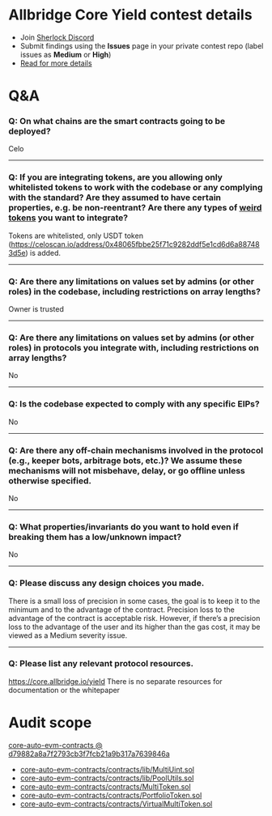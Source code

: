 # Allbridge Core Yield contest details

- Join [Sherlock Discord](https://discord.gg/MABEWyASkp)
- Submit findings using the **Issues** page in your private contest repo (label issues as **Medium** or **High**)
- [Read for more details](https://docs.sherlock.xyz/audits/watsons)

# Q&A

### Q: On what chains are the smart contracts going to be deployed?
Celo
___

### Q: If you are integrating tokens, are you allowing only whitelisted tokens to work with the codebase or any complying with the standard? Are they assumed to have certain properties, e.g. be non-reentrant? Are there any types of [weird tokens](https://github.com/d-xo/weird-erc20) you want to integrate?
Tokens are whitelisted, only USDT token (https://celoscan.io/address/0x48065fbbe25f71c9282ddf5e1cd6d6a887483d5e) is added. 
___

### Q: Are there any limitations on values set by admins (or other roles) in the codebase, including restrictions on array lengths?
Owner is trusted
___

### Q: Are there any limitations on values set by admins (or other roles) in protocols you integrate with, including restrictions on array lengths?
No
___

### Q: Is the codebase expected to comply with any specific EIPs?
No
___

### Q: Are there any off-chain mechanisms involved in the protocol (e.g., keeper bots, arbitrage bots, etc.)? We assume these mechanisms will not misbehave, delay, or go offline unless otherwise specified.
No
___

### Q: What properties/invariants do you want to hold even if breaking them has a low/unknown impact?
No
___

### Q: Please discuss any design choices you made.
There is a small loss of precision in some cases, the goal is to keep it to the minimum and to the advantage of the contract. Precision loss to the advantage of the contract is acceptable risk. However, if there’s a precision loss to the advantage of the user and its higher than the gas cost, it may be viewed as a Medium severity issue.
___

### Q: Please list any relevant protocol resources.
https://core.allbridge.io/yield
There is no separate resources for documentation or the whitepaper


# Audit scope

[core-auto-evm-contracts @ d79882a8a7f2793cb3f7fcb21a9b317a7639846a](https://github.com/allbridge-public/core-auto-evm-contracts/tree/d79882a8a7f2793cb3f7fcb21a9b317a7639846a)
- [core-auto-evm-contracts/contracts/lib/MultiUint.sol](core-auto-evm-contracts/contracts/lib/MultiUint.sol)
- [core-auto-evm-contracts/contracts/lib/PoolUtils.sol](core-auto-evm-contracts/contracts/lib/PoolUtils.sol)
- [core-auto-evm-contracts/contracts/MultiToken.sol](core-auto-evm-contracts/contracts/MultiToken.sol)
- [core-auto-evm-contracts/contracts/PortfolioToken.sol](core-auto-evm-contracts/contracts/PortfolioToken.sol)
- [core-auto-evm-contracts/contracts/VirtualMultiToken.sol](core-auto-evm-contracts/contracts/VirtualMultiToken.sol)


